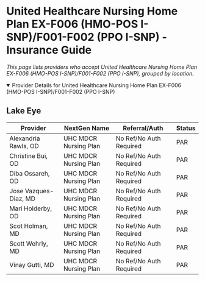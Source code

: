 # United Healthcare Nursing Home Plan EX-F006 (HMO-POS I-SNP)/F001-F002 (PPO I-SNP) - Insurance Guide

*This page lists providers who accept United Healthcare Nursing Home Plan EX-F006 (HMO-POS I-SNP)/F001-F002 (PPO I-SNP), grouped by location.*

<details open><summary>Provider Details for United Healthcare Nursing Home Plan EX-F006 (HMO-POS I-SNP)/F001-F002 (PPO I-SNP)</summary>

## Lake Eye 

| Provider | NextGen Name | Referral/Auth | Status |
|----------|-------------|--------------|--------|
| Alexandria Rawls, OD | UHC MDCR Nursing Plan | No Ref/No Auth Required | PAR |
| Christine Bui, OD | UHC MDCR Nursing Plan | No Ref/No Auth Required | PAR |
| Diba Ossareh, OD | UHC MDCR Nursing Plan | No Ref/No Auth Required | PAR |
| Jose Vazques-Diaz, MD | UHC MDCR Nursing Plan | No Ref/No Auth Required | PAR |
| Mari Holderby, OD | UHC MDCR Nursing Plan | No Ref/No Auth Required | PAR |
| Scot Holman, MD | UHC MDCR Nursing Plan | No Ref/No Auth Required | PAR |
| Scott Wehrly, MD | UHC MDCR Nursing Plan | No Ref/No Auth Required | PAR |
| Vinay Gutti, MD | UHC MDCR Nursing Plan | No Ref/No Auth Required | PAR |

</details>

